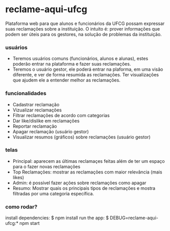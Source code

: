 # reclame-aqui-ufcg
Plataforma web para que alunos e funcionários da UFCG possam expressar suas reclamações sobre a instituição. O intuito é: prover informações que podem ser úteis para os gestores, na solução de problemas da instituição.

### usuários
- Teremos usuários comuns (funcionários, alunos e alunas), estes poderão entrar na plataforma e fazer suas reclamações. 
- Teremos o usuário gestor, ele poderá entrar na plaforma, em uma visão diferente, e ver de forma resumida as reclamações. Ter visualizações que ajudem ele a entender melhor as reclamações. 

### funcionalidades

- Cadastrar reclamação
- Vizualizar reclamações
- Filtrar reclamações de acordo com categorias
- Dar like/dislike em reclamações
- Reportar reclamação
- Apagar reclamação (usuário gestor) 
- Visualizar resumos (gráficos) sobre reclamações (usuário gestor)

### telas

- Principal: aparecem as últimas reclamaçes feitas além de ter um espaço para o fazer novas reclamações
- Top Reclamações: mostrar as reclamações com maior relevância (mais likes)
- Admin: é possível fazer ações sobre reclamações como apagar
- Resumo: Mostrar quais os principais tipos de reclamações e mostra filtradas por uma categoria específica. 


### como rodar?

install dependencies:
     $ npm install
run the app:
     $ DEBUG=reclame-aqui-ufcg:* npm start
